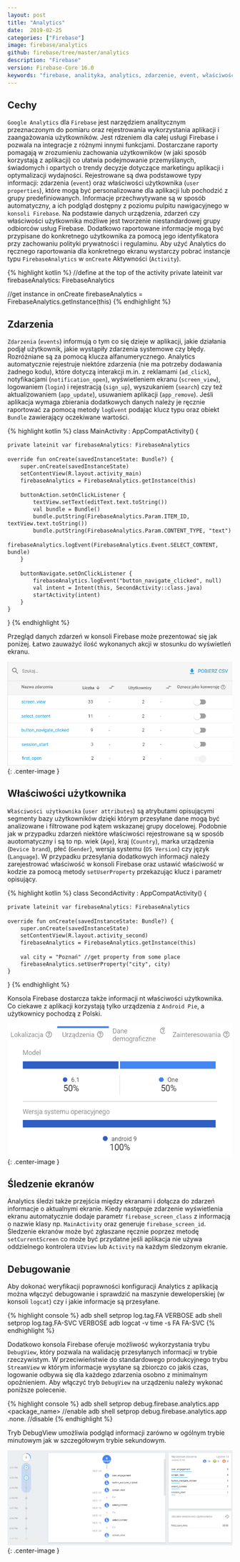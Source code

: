 ```yaml
---
layout: post
title: "Analytics"
date:  2019-02-25
categories: ["Firebase"]
image: firebase/analytics
github: firebase/tree/master/analytics
description: "Firebase"
version: Firebase-Core 16.0
keywords: "firebase, analityka, analytics, zdarzenie, event, właściwość, user properties, android, programowanie, programming"
---
```


## Cechy
`Google Analytics` dla `Firebase` jest narzędziem analitycznym przeznaczonym do pomiaru oraz rejestrowania wykorzystania aplikacji i zaangażowania użytkowników. Jest rdzeniem dla całej usługi Firebase i pozwala na integracje z różnymi innymi funkcjami. Dostarczane raporty pomagają w zrozumieniu zachowania użytkowników (w jaki sposób korzystają z aplikacji) co ułatwia podejmowanie przemyślanych, świadomych i opartych o trendy decyzje dotyczące marketingu aplikacji i optymalizacji wydajności. Rejestrowane są dwa podstawowe typy informacji: zdarzenia (`event`) oraz właściwości użytkownika (`user properties`), które mogą być personalizowane dla aplikacji lub pochodzić z grupy predefiniowanych. Informacje przechwytywane są w sposób automatyczny, a ich podgląd dostępny z poziomu pulpitu nawigacyjnego w `konsoli Firebase`. Na podstawie danych urządzenia, zdarzeń czy właściwości użytkownika możliwe jest tworzenie niestandardowej grupy odbiorców usług Firebase. Dodatkowo raportowane informacje mogą być przypisane do konkretnego użytkownika za pomocą jego identyfikatora przy zachowaniu polityki prywatności i regulaminu. Aby użyć Analytics do ręcznego raportowania dla konkretnego ekranu wystarczy pobrać instancje typu `FirebaseAnalytics` w `onCreate` Aktywności (`Activity`).

{% highlight kotlin %}
//define at the top of the activity
private lateinit var firebaseAnalytics: FirebaseAnalytics

//get instance in onCreate
firebaseAnalytics = FirebaseAnalytics.getInstance(this)
{% endhighlight %}

## Zdarzenia
`Zdarzenia` (`events`) informują o tym co się dzieje w aplikacji, jakie działania podjął użytkownik, jakie wystąpiły zdarzenia systemowe czy błędy. Rozróżniane są za pomocą klucza alfanumerycznego. Analytics automatycznie rejestruje niektóre zdarzenia (nie ma potrzeby dodawania żadnego kodu), które dotyczą interakcji m.in. z reklamami (`ad_click`), notyfikacjami (`notification_open`), wyświetleniem ekranu (`screen_view`), logowaniem (`login`) i rejestracją (`sign_up`), wyszukaniem (`search`) czy też aktualizowaniem (`app_update`), usuwaniem aplikacji (`app_remove`). Jeśli aplikacja wymaga zbierania dodatkowych danych należy je ręcznie raportować za pomocą metody `logEvent` podając klucz typu oraz obiekt `Bundle` zawierający oczekiwane wartości.

{% highlight kotlin %}
class MainActivity : AppCompatActivity() {

    private lateinit var firebaseAnalytics: FirebaseAnalytics

    override fun onCreate(savedInstanceState: Bundle?) {
        super.onCreate(savedInstanceState)
        setContentView(R.layout.activity_main)
        firebaseAnalytics = FirebaseAnalytics.getInstance(this)

        buttonAction.setOnClickListener {
            textView.setText(editText.text.toString())
            val bundle = Bundle()
            bundle.putString(FirebaseAnalytics.Param.ITEM_ID, textView.text.toString())
            bundle.putString(FirebaseAnalytics.Param.CONTENT_TYPE, "text")
            firebaseAnalytics.logEvent(FirebaseAnalytics.Event.SELECT_CONTENT, bundle)
        }

        buttonNavigate.setOnClickListener {
            firebaseAnalytics.logEvent("button_navigate_clicked", null)
            val intent = Intent(this, SecondActivity::class.java)
            startActivity(intent)
        }
    }
}
{% endhighlight %}

Przegląd danych zdarzeń w konsoli Firebase może prezentować się jak poniżej. Łatwo zauważyć ilość wykonanych akcji w stosunku do wyświetleń ekranu.

![Statystyki zdarzeń](/assets/img/diagrams/firebase/analytics_events.png){: .center-image }

## Właściwości użytkownika
`Właściwości użytkownika` (`user attributes`) są atrybutami opisującymi segmenty bazy użytkowników dzięki którym przesyłane dane mogą być analizowane i filtrowane pod kątem wskazanej grupy docelowej. Podobnie jak w przypadku zdarzeń niektóre właściwości rejestrowane są w sposób auotomatyczny i są to np. wiek (`Age`), kraj (`Country`), marka urządzenia (`Device brand`), płeć (`Gender`), wersja systemu (`OS Version`) czy język (`Language`). W przypadku przesyłania dodatkowych informacji należy zarejestrować właściwość w konsoli Firebase oraz ustawić właściwość w kodzie za pomocą metody `setUserProperty` przekazując klucz i parametr opisujący.

{% highlight kotlin %}
class SecondActivity : AppCompatActivity() {

    private lateinit var firebaseAnalytics: FirebaseAnalytics

    override fun onCreate(savedInstanceState: Bundle?) {
        super.onCreate(savedInstanceState)
        setContentView(R.layout.activity_second)
        firebaseAnalytics = FirebaseAnalytics.getInstance(this)

        val city = "Poznań" //get property from some place
        firebaseAnalytics.setUserProperty("city", city)
    }
}
{% endhighlight %}

Konsola Firebase dostarcza także informacji nt właściwości użytkownika. Co ciekawe z aplikacji korzystają tylko urządzenia z `Android Pie`, a użytkownicy pochodzą z Polski.

![Statystyki właściwości użytkownika](/assets/img/diagrams/firebase/analytics_user_properties.png){: .center-image }

## Śledzenie ekranów
Analytics śledzi także przejścia między ekranami i dołącza do zdarzeń informacje o aktualnymi ekranie. Kiedy następuje zdarzenie wyświetlenia ekranu automatycznie dodaje parametr `firebase_screen_class` z informacją o nazwie klasy np. `MainActivity` oraz generuje `firebase_screen_id`. Śledzenie ekranów może być zgłaszane ręcznie poprzez metodę `setCurrentScreen` co może być przydatne jeśli aplikacja nie używa oddzielnego kontrolera `UIView` lub `Activity` na każdym śledzonym ekranie.

## Debugowanie
Aby dokonać weryfikacji poprawności konfiguracji Analytics z aplikacją można włączyć debugowanie i sprawdzić na maszynie deweloperskiej (w konsoli `logcat`) czy i jakie informacje są przesyłane.

{% highlight console %}
adb shell setprop log.tag.FA VERBOSE
adb shell setprop log.tag.FA-SVC VERBOSE
adb logcat -v time -s FA FA-SVC
{% endhighlight %}

Dodatkowo konsola Firebase oferuje możliwość wykorzystania trybu `DebugView`, który pozwala na walidację przesyłanych informacji w trybie rzeczywistym. W przeciwieństwie do standardowego produkcyjnego trybu `StreamView` w którym informacje wysyłane są zbiorczo co jakiś czas, logowanie odbywa się dla każdego zdarzenia osobno z minimalnym opoźnieniem. Aby włączyć tryb `DebugView` na urządzeniu należy wykonać poniższe polecenie.

{% highlight console %}
adb shell setprop debug.firebase.analytics.app <package_name> //enable
adb shell setprop debug.firebase.analytics.app .none. //disable
{% endhighlight %}

Tryb DebugView umożliwia podgląd informacji zarówno w ogólnym trybie minutowym jak w szczegółowym trybie sekundowym.

![Tryb DebugView](/assets/img/diagrams/firebase/analytics_debug_view.png){: .center-image }